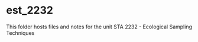 # est_2232
This folder hosts files and notes for the unit STA 2232 - Ecological Sampling Techniques
